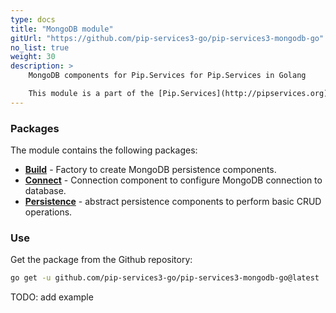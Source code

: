 ```yaml
---
type: docs
title: "MongoDB module"
gitUrl: "https://github.com/pip-services3-go/pip-services3-mongodb-go"
no_list: true
weight: 30
description: > 
    MongoDB components for Pip.Services for Pip.Services in Golang

    This module is a part of the [Pip.Services](http://pipservices.org) polyglot microservices toolkit. It provides a set of components used to implement MongoDB persistence.
---
```


### Packages

The module contains the following packages:
- [**Build**](build) - Factory to create MongoDB persistence components.
- [**Connect**](connect) - Connection component to configure MongoDB connection to database.
- [**Persistence**](persistence) - abstract persistence components to perform basic CRUD operations.


### Use

Get the package from the Github repository:
```bash
go get -u github.com/pip-services3-go/pip-services3-mongodb-go@latest
```

TODO: add example

